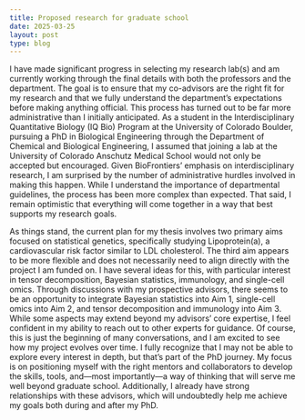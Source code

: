 ```yaml
---
title: Proposed research for graduate school
date: 2025-03-25
layout: post
type: blog
---
```


I have made significant progress in selecting my research lab(s) and am currently working through the final details with both the professors and the department. The goal is to ensure that my co-advisors are the right fit for my research and that we fully understand the department’s expectations before making anything official. This process has turned out to be far more administrative than I initially anticipated. As a student in the Interdisciplinary Quantitative Biology (IQ Bio) Program at the University of Colorado Boulder, pursuing a PhD in Biological Engineering through the Department of Chemical and Biological Engineering, I assumed that joining a lab at the University of Colorado Anschutz Medical School would not only be accepted but encouraged. Given BioFrontiers’ emphasis on interdisciplinary research, I am surprised by the number of administrative hurdles involved in making this happen. While I understand the importance of departmental guidelines, the process has been more complex than expected. That said, I remain optimistic that everything will come together in a way that best supports my research goals.

As things stand, the current plan for my thesis involves two primary aims focused on statistical genetics, specifically studying Lipoprotein(a), a cardiovascular risk factor similar to LDL cholesterol. The third aim appears to be more flexible and does not necessarily need to align directly with the project I am funded on. I have several ideas for this, with particular interest in tensor decomposition, Bayesian statistics, immunology, and single-cell omics. Through discussions with my prospective advisors, there seems to be an opportunity to integrate Bayesian statistics into Aim 1, single-cell omics into Aim 2, and tensor decomposition and immunology into Aim 3. While some aspects may extend beyond my advisors’ core expertise, I feel confident in my ability to reach out to other experts for guidance. Of course, this is just the beginning of many conversations, and I am excited to see how my project evolves over time. I fully recognize that I may not be able to explore every interest in depth, but that’s part of the PhD journey. My focus is on positioning myself with the right mentors and collaborators to develop the skills, tools, and—most importantly—a way of thinking that will serve me well beyond graduate school. Additionally, I already have strong relationships with these advisors, which will undoubtedly help me achieve my goals both during and after my PhD.